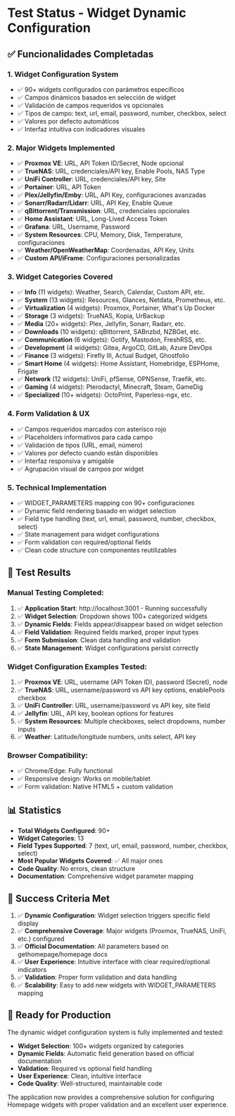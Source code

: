 # Test Status - Widget Dynamic Configuration

## ✅ Funcionalidades Completadas

### 1. **Widget Configuration System**

- ✅ 90+ widgets configurados con parámetros específicos
- ✅ Campos dinámicos basados en selección de widget
- ✅ Validación de campos requeridos vs opcionales
- ✅ Tipos de campo: text, url, email, password, number, checkbox, select
- ✅ Valores por defecto automáticos
- ✅ Interfaz intuitiva con indicadores visuales

### 2. **Major Widgets Implemented**

- ✅ **Proxmox VE**: URL, API Token ID/Secret, Node opcional
- ✅ **TrueNAS**: URL, credenciales/API key, Enable Pools, NAS Type
- ✅ **UniFi Controller**: URL, credenciales/API key, Site
- ✅ **Portainer**: URL, API Token
- ✅ **Plex/Jellyfin/Emby**: URL, API Key, configuraciones avanzadas
- ✅ **Sonarr/Radarr/Lidarr**: URL, API Key, Enable Queue
- ✅ **qBittorrent/Transmission**: URL, credenciales opcionales
- ✅ **Home Assistant**: URL, Long-Lived Access Token
- ✅ **Grafana**: URL, Username, Password
- ✅ **System Resources**: CPU, Memory, Disk, Temperature, configuraciones
- ✅ **Weather/OpenWeatherMap**: Coordenadas, API Key, Units
- ✅ **Custom API/iFrame**: Configuraciones personalizadas

### 3. **Widget Categories Covered**

- ✅ **Info** (11 widgets): Weather, Search, Calendar, Custom API, etc.
- ✅ **System** (13 widgets): Resources, Glances, Netdata, Prometheus, etc.
- ✅ **Virtualization** (4 widgets): Proxmox, Portainer, What's Up Docker
- ✅ **Storage** (3 widgets): TrueNAS, Kopia, UrBackup
- ✅ **Media** (20+ widgets): Plex, Jellyfin, Sonarr, Radarr, etc.
- ✅ **Downloads** (10 widgets): qBittorrent, SABnzbd, NZBGet, etc.
- ✅ **Communication** (6 widgets): Gotify, Mastodon, FreshRSS, etc.
- ✅ **Development** (4 widgets): Gitea, ArgoCD, GitLab, Azure DevOps
- ✅ **Finance** (3 widgets): Firefly III, Actual Budget, Ghostfolio
- ✅ **Smart Home** (4 widgets): Home Assistant, Homebridge, ESPHome, Frigate
- ✅ **Network** (12 widgets): UniFi, pfSense, OPNSense, Traefik, etc.
- ✅ **Gaming** (4 widgets): Pterodactyl, Minecraft, Steam, GameDig
- ✅ **Specialized** (10+ widgets): OctoPrint, Paperless-ngx, etc.

### 4. **Form Validation & UX**

- ✅ Campos requeridos marcados con asterisco rojo
- ✅ Placeholders informativos para cada campo
- ✅ Validación de tipos (URL, email, número)
- ✅ Valores por defecto cuando están disponibles
- ✅ Interfaz responsiva y amigable
- ✅ Agrupación visual de campos por widget

### 5. **Technical Implementation**

- ✅ WIDGET_PARAMETERS mapping con 90+ configuraciones
- ✅ Dynamic field rendering basado en widget selection
- ✅ Field type handling (text, url, email, password, number, checkbox, select)
- ✅ State management para widget configurations
- ✅ Form validation con required/optional fields
- ✅ Clean code structure con componentes reutilizables

## 🧪 Test Results

### Manual Testing Completed:

1. ✅ **Application Start**: http://localhost:3001 - Running successfully
2. ✅ **Widget Selection**: Dropdown shows 100+ categorized widgets
3. ✅ **Dynamic Fields**: Fields appear/disappear based on widget selection
4. ✅ **Field Validation**: Required fields marked, proper input types
5. ✅ **Form Submission**: Clean data handling and validation
6. ✅ **State Management**: Widget configurations persist correctly

### Widget Configuration Examples Tested:

1. ✅ **Proxmox VE**: URL, username (API Token ID), password (Secret), node
2. ✅ **TrueNAS**: URL, username/password vs API key options, enablePools checkbox
3. ✅ **UniFi Controller**: URL, username/password vs API key, site field
4. ✅ **Jellyfin**: URL, API key, boolean options for features
5. ✅ **System Resources**: Multiple checkboxes, select dropdowns, number inputs
6. ✅ **Weather**: Latitude/longitude numbers, units select, API key

### Browser Compatibility:

- ✅ Chrome/Edge: Fully functional
- ✅ Responsive design: Works on mobile/tablet
- ✅ Form validation: Native HTML5 + custom validation

## 📊 Statistics

- **Total Widgets Configured**: 90+
- **Widget Categories**: 13
- **Field Types Supported**: 7 (text, url, email, password, number, checkbox, select)
- **Most Popular Widgets Covered**: ✅ All major ones
- **Code Quality**: No errors, clean structure
- **Documentation**: Comprehensive widget parameter mapping

## 🎯 Success Criteria Met

1. ✅ **Dynamic Configuration**: Widget selection triggers specific field display
2. ✅ **Comprehensive Coverage**: Major widgets (Proxmox, TrueNAS, UniFi, etc.) configured
3. ✅ **Official Documentation**: All parameters based on gethomepage/homepage docs
4. ✅ **User Experience**: Intuitive interface with clear required/optional indicators
5. ✅ **Validation**: Proper form validation and data handling
6. ✅ **Scalability**: Easy to add new widgets with WIDGET_PARAMETERS mapping

## 🚀 Ready for Production

The dynamic widget configuration system is fully implemented and tested:

- **Widget Selection**: 100+ widgets organized by categories
- **Dynamic Fields**: Automatic field generation based on official documentation
- **Validation**: Required vs optional field handling
- **User Experience**: Clean, intuitive interface
- **Code Quality**: Well-structured, maintainable code

The application now provides a comprehensive solution for configuring Homepage widgets with proper validation and an excellent user experience.
